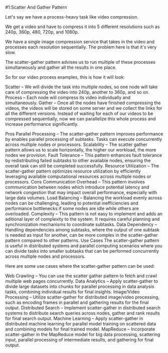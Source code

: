 
#1:Scatter And Gather Pattern

Let's say we have a process-heavy task like video compression.

We get a video and have to compress it into 5 different resolutions such as 240p, 360p, 480, 720p, and 1080p.

We have a single image compression service that takes in the video and processes each resolution sequentially. The problem here is that it's very slow.

The scatter-gather pattern advises us to run multiple of these processes simultaneously and gather all the results in one place.

So for our video process examples, this is how it will look:

Scatter – We will divide the task into multiple nodes, so one node will take care of compressing the video into 240p, another to 360p, and so on.
Process – Each node will compress its video individually and simultaneously.
Gather – Once all the nodes have finished compressing the videos, the videos will be stored on some server and we collect the links for all the different versions.
Instead of waiting for each of our videos to be compressed sequentially, now we can parallelize this whole process and increase performance significantly.

Pros
Parallel Processing – The scatter-gather pattern improves performance by enables parallel processing of subtasks. Tasks can execute concurrently across multiple nodes or processors.
Scalability – The scatter gather pattern allows us to scale horizontally, the higher our workload, the more nodes we provision.
Fault Tolerance – This pattern enhances fault tolerance by redistributing failed subtasks to other available nodes, ensuring the overall task can still be completed successfully.
Resource Utilization – The scatter-gather pattern optimizes resource utilization by efficiently leveraging available computational resources across multiple nodes or processors.
Cons
Communication Overhead – This pattern involves communication between nodes which introduce potential latency and network congestion that may impact overall performance, especially with large data volumes.
Load Balancing – Balancing the workload evenly across nodes can be challenging, leading to potential inefficiencies and performance bottlenecks if some nodes are idle while others are overloaded.
Complexity – This pattern is not easy to implement and adds an aditional layer of complexity to the system. It requires careful planning and synchronization mechanisms to coordinate subtasks.
Data Dependency – Handling dependencies among subtasks, where the output of one subtask is needed as input for another, can be more complex in the scatter-gather pattern compared to other patterns.
Use Cases
The scatter-gather pattern is useful in distributed systems and parallel computing scenarios where you can divide tasks into smaller subtasks that can be performed concurrently across multiple nodes and processors.

Here are some use cases where the scatter-gather pattern can be used:

Web Crawling – You can use the scatter gather pattern to fetch and crawl multiple web pages concurrently.
Data Analytics – Apply scatter-gather to divide large datasets into chunks for parallel processing in data analysis tasks, combining individual results for final insights.
Image/Video Processing – Utilize scatter-gather for distributed image/video processing, such as encoding frames in parallel and gathering results for the final output.
Distributed Search – Implement scatter-gather in distributed search systems to distribute search queries across nodes, gather and rank results for final search output.
Machine Learning – Apply scatter-gather in distributed machine learning for parallel model training on scattered data and combining models for final trained model.
MapReduce – Incorporate scatter-gather in the MapReduce model for big data processing, scattering input, parallel processing of intermediate results, and gathering for final output.
